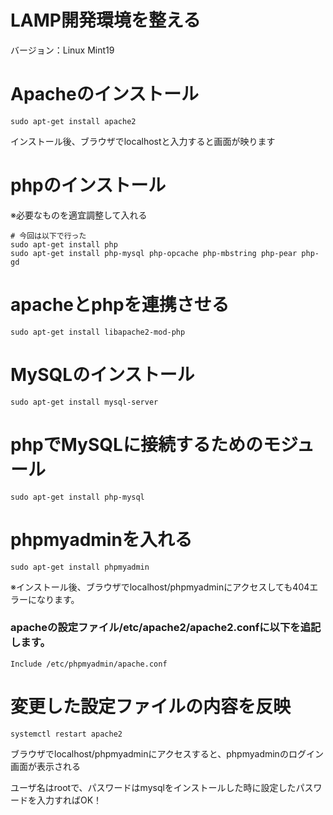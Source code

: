 # LAMP開発環境を整える
バージョン：Linux Mint19

# Apacheのインストール
````
sudo apt-get install apache2
````
インストール後、ブラウザでlocalhostと入力すると画面が映ります

# phpのインストール
※必要なものを適宜調整して入れる
````
# 今回は以下で行った
sudo apt-get install php
sudo apt-get install php-mysql php-opcache php-mbstring php-pear php-gd
````

# apacheとphpを連携させる
````
sudo apt-get install libapache2-mod-php
````

# MySQLのインストール
````
sudo apt-get install mysql-server
````

# phpでMySQLに接続するためのモジュール
````
sudo apt-get install php-mysql
````

# phpmyadminを入れる
````
sudo apt-get install phpmyadmin
````
※インストール後、ブラウザでlocalhost/phpmyadminにアクセスしても404エラーになります。

### apacheの設定ファイル/etc/apache2/apache2.confに以下を追記します。
````
Include /etc/phpmyadmin/apache.conf
````

# 変更した設定ファイルの内容を反映
````
systemctl restart apache2
````
ブラウザでlocalhost/phpmyadminにアクセスすると、phpmyadminのログイン画面が表示される

ユーザ名はrootで、パスワードはmysqlをインストールした時に設定したパスワードを入力すればOK！